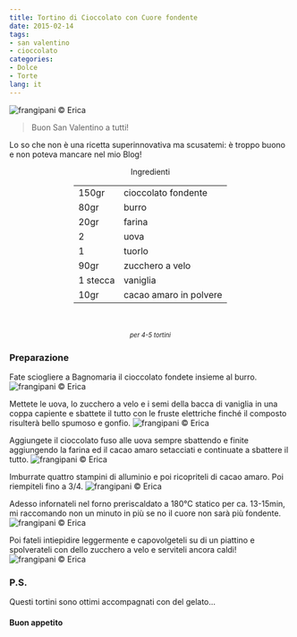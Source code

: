 ```yaml
---
title: Tortino di Cioccolato con Cuore fondente
date: 2015-02-14
tags:
- san valentino
- cioccolato
categories:
- Dolce
- Torte
lang: it
---
```

![](../2015-02-14-tortino-di-cioccolato-con-cuore-fondente/header.jpg "frangipani © Erica")

> Buon San Valentino a tutti!

Lo so che non è una ricetta superinnovativa ma scusatemi: è troppo buono e non poteva mancare nel mio Blog!

<div id="wrapper" style="text-align: center">
  <div id="yourdiv" style="display: inline-block;">
    <div class="ingredients">
      <div class="ingredients-title">Ingredienti</div>
      <table>
        <tbody>
          <tr>
            <td>150gr</td>
            <td>cioccolato fondente</td>
          </tr>
          <tr>
            <td>80gr</td>
            <td>burro</td>
          </tr>
          <tr>
            <td>20gr</td>
            <td>farina</td>
          </tr>
          <tr>
            <td>2</td>
            <td>uova</td>
          </tr>
          <tr>
            <td>1</td>
            <td>tuorlo</td>
          </tr>
          <tr>
          	<td>90gr</td>
            <td>zucchero a velo</td>
          </tr>
          <tr>
            <td>1 stecca</td>
            <td>vaniglia</td>
          </tr>
          <tr>
            <td>10gr</td>
            <td>cacao amaro in polvere</td>     
          </tr>
        </tbody>
      </table>
      <br></br>
      <i class="pull-right" style="font-size: 80%;">per 4-5 tortini</i>
    </div>
  </div>
</div>


<h3>
	<font color="grey">
		<i class="fa-solid fa-gears"></i>
	</font> Preparazione
</h3>

Fate sciogliere a Bagnomaria il cioccolato fondete insieme al burro.
![](../2015-02-14-tortino-di-cioccolato-con-cuore-fondente/cioccolato.jpg "frangipani © Erica")

Mettete le uova, lo zucchero a velo e i semi della bacca di vaniglia in una coppa capiente e sbattete il tutto con le fruste elettriche finché il composto risulterà bello spumoso e gonfio.
![](../2015-02-14-tortino-di-cioccolato-con-cuore-fondente/uova.jpg "frangipani © Erica")

Aggiungete il cioccolato fuso alle uova sempre sbattendo e finite aggiungendo la farina ed il cacao amaro setacciati e continuate a sbattere il tutto.
![](../2015-02-14-tortino-di-cioccolato-con-cuore-fondente/impasto.jpg "frangipani © Erica")

Imburrate quattro stampini di alluminio e poi ricopriteli di cacao amaro. Poi riempiteli fino a 3/4.
![](../2015-02-14-tortino-di-cioccolato-con-cuore-fondente/stampini.jpg "frangipani © Erica")

Adesso infornateli nel forno preriscaldato a 180°C statico per ca. 13-15min, mi raccomando non un minuto in più se no il cuore non sarà più fondente.
![](../2015-02-14-tortino-di-cioccolato-con-cuore-fondente/sfornati.jpg "frangipani © Erica")

Poi fateli intiepidire leggermente e capovolgeteli su di un piattino e spolverateli con dello zucchero a velo e serviteli ancora caldi!
![](../2015-02-14-tortino-di-cioccolato-con-cuore-fondente/risultato.jpg "frangipani © Erica")

<h3>
  <font color="#FFCC00">
    <i class="fa-regular fa-lightbulb"></i>
  </font> P.S.
</h3>

Questi tortini sono ottimi accompagnati con del gelato...

<h4>Buon appetito
  <font color="red">
    <i class="fa-regular fa-face-smile"></i>
  </font>
</h4>
